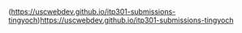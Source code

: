 (https://uscwebdev.github.io/itp301-submissions-tingyoch)https://uscwebdev.github.io/itp301-submissions-tingyoch
